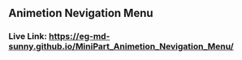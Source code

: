 ## Animetion Nevigation Menu

### Live Link:  https://eg-md-sunny.github.io/MiniPart_Animetion_Nevigation_Menu/
